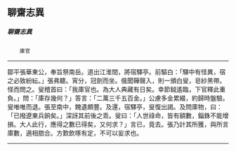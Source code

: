 

## 聊齋志異

##### 聊齋志異
　　`庫官`

* * *

鄒平張華東公，奉旨祭南岳。道出江淮間，將宿驛亭。前驅白：「驛中有怪異，宿之必致紛紜。」張弗聽。宵分，冠劍而坐。俄聞鞾聲入，則一頒白叟，皂紗黑帶。怪而問之。叟稽首曰：「我庫官也。為大人典藏有日矣。幸節鉞遙臨，下官釋此重負。」問：「庫存幾何？」答言：「二萬三千五百金。」公慮多金累綴，約歸時盤驗。叟唯唯而退。張至南中，餽遺頗豐。及還，宿驛亭，叟復出謁。及問庫物，曰：「已撥遼東兵餉矣。」深訝其前後之乖。叟曰：「人世祿命，皆有額數，錙銖不能增損。大人此行，應得之數已得矣，又何求？」言已，竟去。張乃計其所獲，與所言庫數，適相脗合。方歎飲啄有定，不可以妄求也。

* * *


